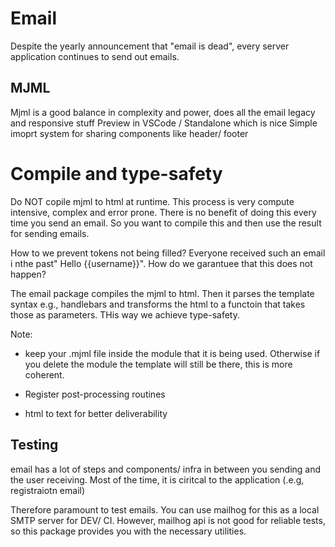 # Email

Despite the yearly announcement that "email is dead", every server application continues to send out emails.

## MJML

Mjml is a good balance in complexity and power, does all the email legacy and responsive stuff
Preview in VSCode / Standalone which is nice
Simple imoprt system for sharing components like header/ footer

# Compile and type-safety

Do NOT copile mjml to html at runtime. This process is very compute intensive, complex and error prone. There is no benefit of doing this every time you send an email.
So you want to compile this and then use the result for sending emails.

How to we prevent tokens not being filled?
Everyone received such an email i nthe past" Hello {{username}}". How do we garantuee that this does not happen?

The email package compiles the mjml to html. Then it parses the template syntax e.g., handlebars and transforms the html to a functoin that takes those as parameters. THis way we achieve type-safety.

Note:

- keep your .mjml file inside the module that it is being used. Otherwise if you delete the module the template will still be there, this is more coherent.

- Register post-processing routines
- html to text for better deliverability

## Testing

email has a lot of steps and components/ infra in between you sending and the user receiving. Most of the time, it is ciritcal to the application (.e.g, registraiotn email)

Therefore paramount to test emails.
You can use mailhog for this as a local SMTP server for DEV/ CI.
However, mailhog api is not good for reliable tests, so this package provides you with the necessary utilities.
